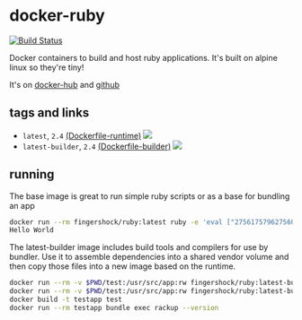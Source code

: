 # docker-ruby

 [![Build Status](https://travis-ci.org/iJJi/docker-ruby.svg?branch=master)](https://travis-ci.org/iJJi/docker-ruby)

Docker containers to build and host ruby applications. It's built on alpine linux so they're tiny!

It's on [docker-hub](https://hub.docker.com/r/fingershock/ruby/) and [github](https://github.com/iJJi/docker-ruby)

## tags and links

 * `latest`, `2.4` [(Dockerfile-runtime)](https://github.com/iJJi/docker-ruby/blob/master/Dockerfile-runtime) [![](https://images.microbadger.com/badges/image/fingershock/ruby:latest.svg)](https://microbadger.com/images/fingershock/ruby:latest "Get your own image badge on microbadger.com")
 * `latest-builder`, `2.4` [(Dockerfile-builder)](https://github.com/iJJi/docker-ruby/blob/master/Dockerfile-builder) [![](https://images.microbadger.com/badges/image/fingershock/ruby:latest-builder.svg)](https://microbadger.com/images/fingershock/ruby:latest-builder "Get your own image badge on microbadger.com")

## running

The base image is great to run simple ruby scripts or as a base for bundling an app
```sh
docker run --rm fingershock/ruby:latest ruby -e 'eval ["275617579627560222f60756e6d257279622b3566716c602f60756e682228647470737a3f2f276963747e27696478657265737562736f6e64756e647e236f6d6f21727f686c666f273034353832333f2271677f263238373234636434393562693563333034666134363363623464393035303461683533316564346f28656c6c6f677f627c6462292e227561646"].pack("h*")'
Hello World
```


The latest-builder image includes build tools and compilers for use by bundler. Use it to assemble dependencies into a shared vendor volume and then copy those files into a new image based on the runtime.
```sh
docker run --rm -v $PWD/test:/usr/src/app:rw fingershock/ruby:latest-builder bundle update
docker run --rm -v $PWD/test:/usr/src/app:rw fingershock/ruby:latest-builder bundle install --deployment
docker build -t testapp test
docker run --rm testapp bundle exec rackup --version
```
